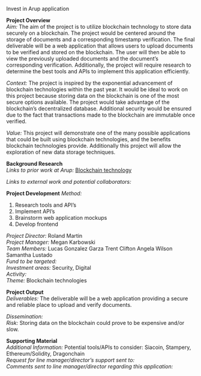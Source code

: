 Invest in Arup application 

**Project Overview**  
*Aim:*
The aim of the project is to utilize blockchain technology to store data securely on a blockchain. The project would be centered around the storage of documents and a corresponding timestamp verification. The final deliverable will be a web application that allows users to upload documents to be verified and stored on the blockchain. The user will then be able to view the previously uploaded documents and the document’s corresponding verification. Additionally, the project will require research to determine the best tools and APIs to implement this application efficiently.  

*Context:*
The project is inspired by the exponential advancement of blockchain technologies within the past year. It would be ideal to work on this project because storing data on the blockchain is one of the most secure options available. The project would take advantage of the blockchain’s decentralized database. Additional security would be ensured due to the fact that transactions made to the blockchain are immutable once verified.  

*Value:*
This project will demonstrate one of the many possible applications that could be built using blockchain technologies, and the benefits blockchain technologies provide. Additionally this project will allow the exploration of new data storage techniques.  

**Background Research**  
*Links to prior work at Arup:*
[Blockchain technology](http://www.arup.com/blockchain)  

*Links to external work and potential collaborators:*


**Project Development**
*Method:*
1. Research tools and API’s
2. Implement API’s
3. Brainstorm web application mockups
4. Develop frontend  

*Project Director:* Roland Martin  
*Project Manager:* Megan Karbowski  
*Team Members:* Lucas Gonzalez Garza Trent Clifton Angela Wilson Samantha Lustado  
*Fund to be targeted:*  
*Investment areas:* Security, Digital  
*Activity:*  
*Theme:* Blockchain technologies  

**Project Output**  
*Deliverables:*
The deliverable will be a web application providing a secure and reliable place to upload and verify documents.  

*Dissemination:*  
*Risk:*
Storing data on the blockchain could prove to be expensive and/or slow.  

**Supporting Material**  
*Additional Information:*
Potential tools/APIs to consider: Siacoin, Stampery, Ethereum/Solidity, Dragonchain  
*Request for line manager/director’s support sent to:*  
*Comments sent to line manager/director regarding this application:*  
